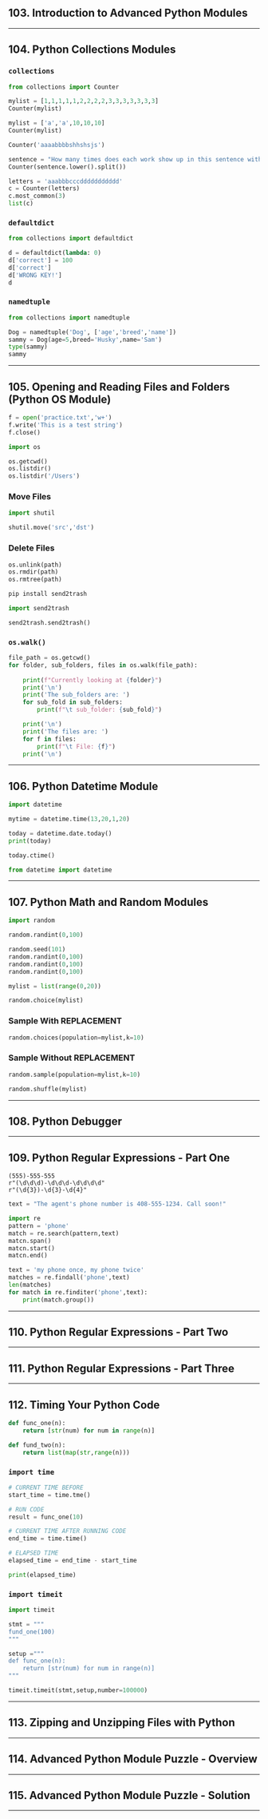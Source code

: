 ## 103. Introduction to Advanced Python Modules

***

## 104. Python Collections Modules

### `collections`

```python
from collections import Counter

mylist = [1,1,1,1,1,2,2,2,2,3,3,3,3,3,3,3]
Counter(mylist)

mylist = ['a','a',10,10,10]
Counter(mylist)

Counter('aaaabbbbshhshsjs')

sentence = "How many times does each work show up in this sentence with a word"
Counter(sentence.lower().split())

letters = 'aaabbbcccddddddddddd'
c = Counter(letters)
c.most_common(3)
list(c)
```

### `defaultdict`

```python
from collections import defaultdict

d = defaultdict(lambda: 0)
d['correct'] = 100
d['correct']
d['WRONG KEY!']
d
```

### `namedtuple`

```python
from collections import namedtuple

Dog = namedtuple('Dog', ['age','breed','name'])
sammy = Dog(age=5,breed='Husky',name='Sam')
type(sammy)
sammy
```

***

## 105. Opening and Reading Files and Folders (Python OS Module)

```python
f = open('practice.txt','w+')
f.write('This is a test string')
f.close()
```

```python
import os

os.getcwd()
os.listdir()
os.listdir('/Users')
```
### Move Files

```python
import shutil

shutil.move('src','dst')
```

### Delete Files

```python
os.unlink(path)
os.rmdir(path)
os.rmtree(path)
```

```python
pip install send2trash

import send2trash

send2trash.send2trash()
```

### `os.walk()`

```python
file_path = os.getcwd()
for folder, sub_folders, files in os.walk(file_path):
    
    print(f"Currently looking at {folder}")
    print('\n')
    print('The sub_folders are: ')
    for sub_fold in sub_folders:
        print(f"\t sub_folder: {sub_fold}")

    print('\n')
    print('The files are: ')
    for f in files:
        print(f"\t File: {f}")
    print('\n')
```







***

## 106. Python Datetime Module

```python
import datetime

mytime = datetime.time(13,20,1,20)

today = datetime.date.today()
print(today)

today.ctime()
```

```python
from datetime import datetime
```

***

## 107. Python Math and Random Modules

```python
import random

random.randint(0,100)
```

```python
random.seed(101)
random.randint(0,100)
random.randint(0,100)
random.randint(0,100)
```

```python
mylist = list(range(0,20))

random.choice(mylist)
```

### Sample With REPLACEMENT

```python
random.choices(population=mylist,k=10)
```

### Sample Without REPLACEMENT

```python
random.sample(population=mylist,k=10)
```

```python
random.shuffle(mylist)
```

***

## 108. Python Debugger

***

## 109. Python Regular Expressions - Part One

```
(555)-555-555
r"(\d\d\d)-\d\d\d-\d\d\d\d"
r"(\d{3})-\d{3}-\d{4}"
```

```python
text = "The agent's phone number is 408-555-1234. Call soon!"

import re
pattern = 'phone'
match = re.search(pattern,text)
matcn.span()
matcn.start()
matcn.end()

text = 'my phone once, my phone twice'
matches = re.findall('phone',text)
len(matches)
for match in re.finditer('phone',text):
    print(match.group())
```

***

## 110. Python Regular Expressions - Part Two

***

## 111. Python Regular Expressions - Part Three

***

## 112. Timing Your Python Code

```python
def func_one(n):
    return [str(num) for num in range(n)]
```

```python
def fund_two(n):
    return list(map(str,range(n)))
```

### `import time`

```python
# CURRENT TIME BEFORE
start_time = time.tme()

# RUN CODE
result = func_one(10)

# CURRENT TIME AFTER RUNNING CODE
end_time = time.time()

# ELAPSED TIME
elapsed_time = end_time - start_time

print(elapsed_time)
```

### `import timeit`

```python
import timeit

stmt = """
fund_one(100)
"""

setup ="""
def func_one(n):
    return [str(num) for num in range(n)]
"""

timeit.timeit(stmt,setup,number=100000)
```

***

## 113. Zipping and Unzipping Files with Python

***

## 114. Advanced Python Module Puzzle - Overview

***

## 115. Advanced Python Module Puzzle - Solution

***

